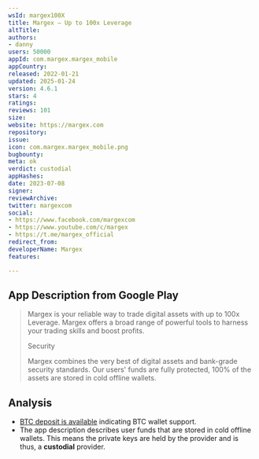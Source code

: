 ```yaml
---
wsId: margex100X
title: Margex – Up to 100x Leverage
altTitle: 
authors:
- danny
users: 50000
appId: com.margex.margex_mobile
appCountry: 
released: 2022-01-21
updated: 2025-01-24
version: 4.6.1
stars: 4
ratings: 
reviews: 101
size: 
website: https://margex.com
repository: 
issue: 
icon: com.margex.margex_mobile.png
bugbounty: 
meta: ok
verdict: custodial
appHashes: 
date: 2023-07-08
signer: 
reviewArchive: 
twitter: margexcom
social:
- https://www.facebook.com/margexcom
- https://www.youtube.com/c/margex
- https://t.me/margex_official
redirect_from: 
developerName: Margex
features: 

---
```


## App Description from Google Play

> Margex is your reliable way to trade digital assets with up to 100x Leverage. Margex offers a broad range of powerful tools to harness your trading skills and boost profits.
>
> Security
>
> Margex combines the very best of digital assets and bank-grade security standards. Our users' funds are fully protected, 100% of the assets are stored in cold offline wallets.

## Analysis

- [BTC deposit is available](https://margex.com/how-to-deposit) indicating BTC wallet support.
- The app description describes user funds that are stored in cold offline wallets. This means the private keys are held by the provider and is thus, a **custodial** provider.
